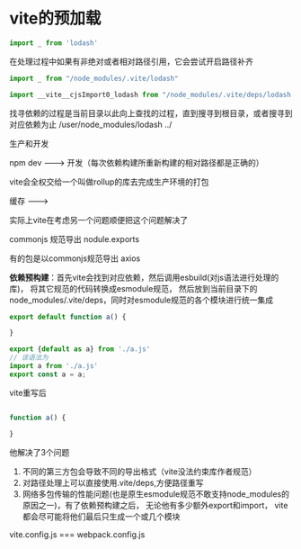 # vite的预加载

```js
import _ from 'lodash'
```

在处理过程中如果有非绝对或者相对路径引用，它会尝试开启路径补齐


```js
import _ from "/node_modules/.vite/lodash"

import __vite__cjsImport0_lodash from "/node_modules/.vite/deps/lodash.js?v=01107c2e
```

找寻依赖的过程是当前目录以此向上查找的过程，直到搜寻到根目录，或者搜寻到对应依赖为止 /user/node_modules/lodash ../

生产和开发

npm dev ---> 开发（每次依赖构建所重新构建的相对路径都是正确的）

vite会全权交给一个叫做rollup的库去完成生产环境的打包

缓存 ---> 

实际上vite在考虑另一个问题顺便把这个问题解决了

commonjs 规范导出 nodule.exports

有的包是以commonjs规范导出 axios

**依赖预构建**：首先vite会找到对应依赖，然后调用esbuild(对js语法进行处理的库)， 将其它规范的代码转换成esmodule规范，
然后放到当前目录下的node_modules/.vite/deps，同时对esmodule规范的各个模块进行统一集成

```js
export default function a() {

}
```

```js
export {default as a} from './a.js'
// 该语法为
import a from './a.js'
export const a = a; 
```

vite重写后
```js

function a() {

}
```

他解决了3个问题
1. 不同的第三方包会导致不同的导出格式（vite没法约束库作者规范）
2. 对路径处理上可以直接使用.vite/deps,方便路径重写
3. 网络多包传输的性能问题(也是原生esmodule规范不敢支持node_modules的原因之一)，有了依赖预构建之后， 无论他有多少额外export和import，
vite都会尽可能将他们最后只生成一个或几个模块


vite.config.js === webpack.config.js